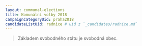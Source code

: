 ```yaml
---
layout: communal-elections
title: Komunální volby 2018
campaignCategoryUid: praha2018
candidateListUid: radnice # uid z `_candidates/radnice.md`
---
```



<!-- Úvodní text. Např vysvětlení koalice, podpory. --> 

> Základem svobodného státu je svobodná obec.
